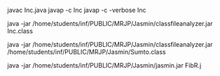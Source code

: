 javac Inc.java
javap -c Inc
javap -c -verbose Inc

java -jar /home/students/inf/PUBLIC/MRJP/Jasmin/classfileanalyzer.jar Inc.class

java -jar /home/students/inf/PUBLIC/MRJP/Jasmin/classfileanalyzer.jar \
  /home/students/inf/PUBLIC/MRJP/Jasmin/Sumto.class

java -jar /home/students/inf/PUBLIC/MRJP/Jasmin/jasmin.jar FibR.j
